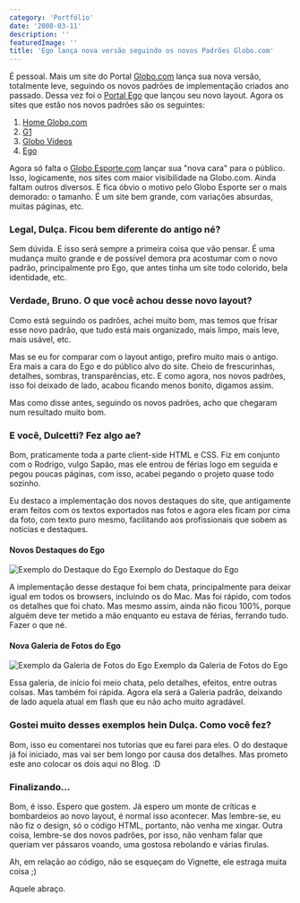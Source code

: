 ```yaml
---
category: 'Portfólio'
date: '2008-03-11'
description: ''
featuredImage: ''
title: 'Ego lança nova versão seguindo os novos Padrões Globo.com'
---
```


É pessoal. Mais um site do Portal [Globo.com](http://www.globo.com/) lança sua nova versão, totalmente leve, seguindo os novos padrões de implementação criados ano passado. Dessa vez foi o [Portal Ego](http://ego.globo.com/) que lançou seu novo layout. Agora os sites que estão nos novos padrões são os seguintes:

1. [Home Globo.com](/portal-globocom-lanca-sua-nova-home)
2. [G1](/g1-o-portal-de-noticias-da-globocom-lanca-novo-layout)
3. [Globo Vídeos](/globo-videos-nos-novos-padroes-globocom)
4. [Ego](/ego-lanca-nova-versao-seguindo-os-novos-padroes-globocom)

Agora só falta o [Globo Esporte.com](http://globoesporte.globo.com/) lançar sua "nova cara" para o público. Isso, logicamente, nos sites com maior visibilidade na Globo.com. Ainda faltam outros diversos. E fica óbvio o motivo pelo Globo Esporte ser o mais demorado: o tamanho. É um site bem grande, com variações absurdas, muitas páginas, etc.

### Legal, Dulça. Ficou bem diferente do antigo né?

Sem dúvida. E isso será sempre a primeira coisa que vão pensar. É uma mudança muito grande e de possível demora pra acostumar com o novo padrão, principalmente pro Ego, que antes tinha um site todo colorido, bela identidade, etc.

### Verdade, Bruno. O que você achou desse novo layout?

Como está seguindo os padrões, achei muito bom, mas temos que frisar esse novo padrão, que tudo está mais organizado, mais limpo, mais leve, mais usável, etc.

Mas se eu for comparar com o layout antigo, prefiro muito mais o antigo. Era mais a cara do Ego e do público alvo do site. Cheio de frescurinhas, detalhes, sombras, transparências, etc. E como agora, nos novos padrões, isso foi deixado de lado, acabou ficando menos bonito, digamos assim.

Mas como disse antes, seguindo os novos padrões, acho que chegaram num resultado muito bom.

### E você, Dulcetti? Fez algo ae?

Bom, praticamente toda a parte client-side HTML e CSS. Fiz em conjunto com o Rodrigo, vulgo Sapão, mas ele entrou de férias logo em seguida e pegou poucas páginas, com isso, acabei pegando o projeto quase todo sozinho.

Eu destaco a implementação dos novos destaques do site, que antigamente eram feitos com os textos exportados nas fotos e agora eles ficam por cima da foto, com texto puro mesmo, facilitando aos profissionais que sobem as notícias e destaques.

#### Novos Destaques do Ego

![Exemplo do Destaque do Ego](/assets/images/posts/destaque-ego.jpg) Exemplo do Destaque do Ego

A implementação desse destaque foi bem chata, principalmente para deixar igual em todos os browsers, incluindo os do Mac. Mas foi rápido, com todos os detalhes que foi chato. Mas mesmo assim, ainda não ficou 100%, porque alguém deve ter metido a mão enquanto eu estava de férias, ferrando tudo. Fazer o que né.

#### Nova Galeria de Fotos do Ego

![Exemplo da Galeria de Fotos do Ego](/assets/images/posts/galeria-fotos-ego.jpg) Exemplo da Galeria de Fotos do Ego

Essa galeria, de início foi meio chata, pelo detalhes, efeitos, entre outras coisas. Mas também foi rápida. Agora ela será a Galeria padrão, deixando de lado aquela atual em flash que eu não acho muito agradável.

### Gostei muito desses exemplos hein Dulça. Como você fez?

Bom, isso eu comentarei nos tutorias que eu farei para eles. O do destaque já foi iniciado, mas vai ser bem longo por causa dos detalhes. Mas prometo este ano colocar os dois aqui no Blog. :D

### Finalizando...

Bom, é isso. Espero que gostem. Já espero um monte de críticas e bombardeios ao novo layout, é normal isso acontecer. Mas lembre-se, eu não fiz o design, só o código HTML, portanto, não venha me xingar. Outra coisa, lembre-se dos novos padrões, por isso, não venham falar que queriam ver pássaros voando, uma gostosa rebolando e várias firulas.

Ah, em relação ao código, não se esqueçam do Vignette, ele estraga muita coisa ;)

Aquele abraço.
